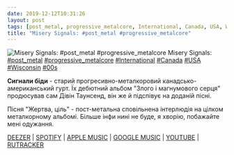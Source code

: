 ```yaml
---
date: 2019-12-12T10:31:26
layout: post
tags: [post_metal, progressive_metalcore, International, Canada, USA, Wisconsin, 00s]
title: "Misery Signals: #post_metal #progressive_metalcore"
---
```

![Misery Signals: #post_metal #progressive_metalcore](https://cdns-images.dzcdn.net/images/cover/b09d992cfea2fbc760874aa6b3612453/500x500.jpg)
Misery Signals: [#post_metal](/tags/#post_metal) [#progressive_metalcore](/tags/#progressive_metalcore) [#International](/tags/#International) [#Canada](/tags/#Canada) [#USA](/tags/#USA) [#Wisconsin](/tags/#Wisconsin) [#00s](/tags/#00s)

**Сигнали біди** - старий прогресивно-металкоровий канадсько-американський гурт. Їх дебютний альбом &quot;Злого і магнумового серця&quot; продюсував сам Дівін Таунсенд, він же й підспівує на доданій пісні.

Пісня &quot;Жертва, ціль&quot; - пост-метальна сповільнена інтерлюдія на цілком металкорному альбомі. Більше інфи нині не буде, я хворію, побажайте мені одужання.

[DEEZER](https://www.deezer.com/uk/album/86880) | [SPOTIFY](https://open.spotify.com/album/4eg2gCazX21j83fWZZylaJ) | [APPLE MUSIC](https://music.apple.com/us/album/of-malice-and-the-magnum-heart/213541602) | [GOOGLE MUSIC](https://play.google.com/music/m/Broekdi2gdujh4olioavyzjjdwm?t=Of_Malice_and_the_Magnum_Heart_-_Misery_Signals) | [YOUTUBE](https://www.youtube.com/playlist?list=PL819339BB6BDDB9ED) | [RUTRACKER](https://rutracker.org/forum/viewtopic.php?t=1869430)